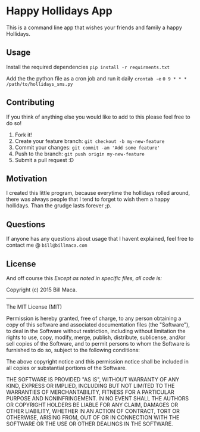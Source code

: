 # Happy Hollidays App

This is a command line app that wishes your friends and family a happy Hollidays. 

## Usage

Install the required dependencies
`pip install -r requirments.txt`

Add the the python file as a cron job and run it daily
`crontab -e`
`0 9 * * * /path/to/hollidays_sms.py`

## Contributing
If you think of anything else you would like to add to this please feel free to do so!

1. Fork it!
2. Create your feature branch: `git checkout -b my-new-feature`
3. Commit your changes: `git commit -am 'Add some feature'`
4. Push to the branch: `git push origin my-new-feature`
5. Submit a pull request :D

## Motivation

I created this little program, because everytime the hollidays rolled around, there was always people that I tend to forget to wish them a happy hollidays. 
Than the grudge lasts forever ;p. 

## Questions

If anyone has any questions about usage that I havent explained, feel free to contact me @ `bill@billmaca.com`

## License
And off course this
*Except as noted in specific files, all code is:*

Copyright (c) 2015 Bill Maca.

<hr />

The MIT License (MIT)

Permission is hereby granted, free of charge, to any person obtaining a copy
of this software and associated documentation files (the "Software"), to deal
in the Software without restriction, including without limitation the rights
to use, copy, modify, merge, publish, distribute, sublicense, and/or sell
copies of the Software, and to permit persons to whom the Software is
furnished to do so, subject to the following conditions:

The above copyright notice and this permission notice shall be included in all
copies or substantial portions of the Software.

THE SOFTWARE IS PROVIDED "AS IS", WITHOUT WARRANTY OF ANY KIND, EXPRESS OR
IMPLIED, INCLUDING BUT NOT LIMITED TO THE WARRANTIES OF MERCHANTABILITY,
FITNESS FOR A PARTICULAR PURPOSE AND NONINFRINGEMENT. IN NO EVENT SHALL THE
AUTHORS OR COPYRIGHT HOLDERS BE LIABLE FOR ANY CLAIM, DAMAGES OR OTHER
LIABILITY, WHETHER IN AN ACTION OF CONTRACT, TORT OR OTHERWISE, ARISING FROM,
OUT OF OR IN CONNECTION WITH THE SOFTWARE OR THE USE OR OTHER DEALINGS IN THE
SOFTWARE.
